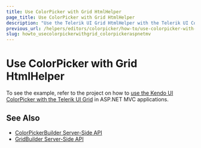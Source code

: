 ```yaml
---
title: Use ColorPicker with Grid HtmlHelper
page_title: Use ColorPicker with Grid HtmlHelper
description: "Use the Telerik UI Grid HtmlHelper with the Telerik UI ColorPicker HtmlHelper in ASP.NET MVC applications."
previous_url: /helpers/editors/colorpicker/how-to/use-colorpicker-with-grid-helper-mvc
slug: howto_usecolorpickerwithgrid_colorpickeraspnetmv
---
```


# Use ColorPicker with Grid HtmlHelper

To see the example, refer to the project on how to [use the Kendo UI ColorPicker with the Telerik UI Grid](https://github.com/telerik/ui-for-aspnet-mvc-examples/tree/master/grid/grid-contains-color-picker) in ASP.NET MVC applications.

## See Also

* [ColorPickerBuilder Server-Side API](http://docs.telerik.com/aspnet-mvc/api/Kendo.Mvc.UI.Fluent/ColorPickerBuilder)
* [GridBuilder Server-Side API](http://docs.telerik.com/aspnet-mvc/api/Kendo.Mvc.UI.Fluent/GridBuilder)
